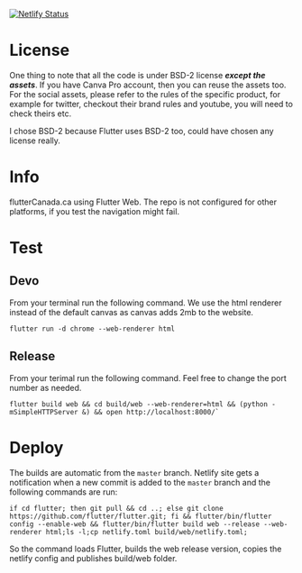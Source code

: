 [![Netlify Status](https://api.netlify.com/api/v1/badges/18f570a1-97f9-4e64-be23-f9b26ebf1279/deploy-status)](https://app.netlify.com/sites/compassionate-chandrasekhar-dfa50c/deploys)

# License
One thing to note that all the code is under BSD-2 license ***except the assets***. If you have Canva Pro account, then you can reuse the assets too. For the social assets, please refer to the rules of the specific product, for example for twitter, checkout their brand rules and youtube, you will need to check theirs etc. 

I chose BSD-2 because Flutter uses BSD-2 too, could have chosen any license really.

# Info

flutterCanada.ca using Flutter Web. The repo is not configured for other platforms, if you test the navigation might fail.

# Test

## Devo

From your terminal run the following command. We use the html renderer instead of the default canvas as canvas adds 2mb to the website.

```console
flutter run -d chrome --web-renderer html
```

## Release

From your terimal run the following command. Feel free to change the port number as needed.

```console
flutter build web && cd build/web --web-renderer=html && (python -mSimpleHTTPServer &) && open http://localhost:8000/`
```

# Deploy

The builds are automatic from the ```master``` branch. Netlify site gets a notification when a new commit is added to the ```master``` branch and the following commands are run:

```console
if cd flutter; then git pull && cd ..; else git clone https://github.com/flutter/flutter.git; fi && flutter/bin/flutter config --enable-web && flutter/bin/flutter build web --release --web-renderer html;ls -l;cp netlify.toml build/web/netlify.toml;
```

So the command loads Flutter, builds the web release version, copies the netlify config and publishes build/web folder.
